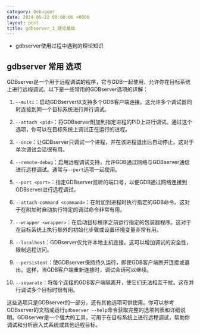 ```yaml
---
category: Debugger
date: 2024-05-22 09:00:00 +0800
layout: post
title: gdbserver_1_理论基础
---
```


+ gdbserver使用过程中遇到的理论知识

## gdbserver 常用 选项

GDBserver是一个用于远程调试的程序，它与GDB一起使用，允许你在目标系统上进行远程调试。以下是一些常用的GDBserver选项的详解：

1. `--multi`：启动GDBserver以支持多个GDB客户端连接。这允许多个调试器同时连接到同一个目标系统进行并行调试。

2. `--attach <pid>`：将GDBserver附加到指定进程的PID上进行调试。通过这个选项，你可以在目标系统上调试正在运行的进程。

3. `--once`：让GDBserver只调试一个进程，并在该进程退出后自动停止。这对于单次调试会话很有用。

4. `--remote-debug`：启用远程调试支持，允许GDB通过网络与GDBserver通信进行远程调试。通常与`--port`选项一起使用。

5. `--port <port>`：指定GDBserver监听的端口号，以便GDB通过网络连接到GDBserver进行远程调试。

6. `--attach-command <command>`：在附加到进程时执行指定的GDB命令。这对于在附加时自动执行特定的调试命令非常有用。

7. `--wrapper <wrapper>`：在启动目标程序之前运行指定的包装器程序。这对于在目标系统上执行额外的初始化步骤或设置环境变量非常有用。

8. `--localhost`：GDBserver仅允许本地主机连接。这可以增加调试的安全性，限制远程访问。

9. `--persistent`：使GDBserver保持持久运行，即使GDB客户端断开连接或退出。这样，当GDB客户端重新连接时，调试会话可以继续。

10. `--separate`：将每个连接的GDB客户端隔离开，使它们无法相互干扰。这在并行调试多个目标时很有用。

这些选项只是GDBserver的一部分，还有其他选项可供使用。你可以参考GDBserver的文档或运行`gdbserver --help`命令获取完整的选项列表和详细说明。GDBserver是一个强大的工具，可用于在目标系统上进行远程调试，帮助你调试和分析嵌入式系统或其他远程目标。